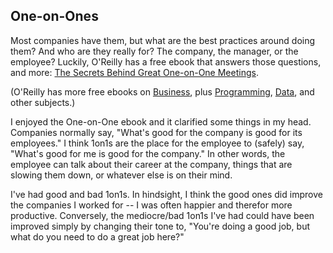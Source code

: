 ## One-on-Ones

Most companies have them, but what are the best practices around doing them? And who are they really for? 
The company, the manager, or the employee? Luckily, O'Reilly has a free ebook that answers those questions, and more: 
[The Secrets Behind Great One-on-One Meetings](https://www.oreilly.com/business/free/files/the-secrets-behind-great-one-on-one-meetings.pdf).

(O'Reilly has more free ebooks on [Business](https://www.oreilly.com/business/free/), plus [Programming](https://www.oreilly.com/programming/free/), [Data](https://www.oreilly.com/data/free/), and other subjects.)

I enjoyed the One-on-One ebook and it clarified some things in my head. Companies normally say, "What's good for the company is good for its employees." 
I think 1on1s are the place for the employee to (safely) say, "What's good for me is good for the company." In other words, the employee can 
talk about their career at the company, things that are slowing them down, or whatever else is on their mind.

I've had good and bad 1on1s. In hindsight, I think the good ones did improve the companies I worked for -- I was often happier and therefor 
more productive. Conversely, the mediocre/bad 1on1s I've had could have been improved simply by changing their tone to, "You're doing a good job, but what do you need to do a great job here?"
